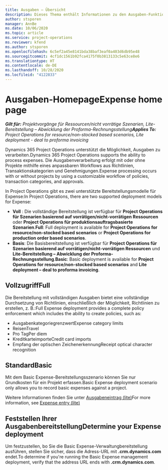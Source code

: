 ```yaml
---
title: Ausgaben – Übersicht
description: Dieses Thema enthält Informationen zu den Ausgaben-Funktionen in Project Operations.
author: stsporen
manager: AnnBe
ms.date: 10/06/2020
ms.topic: article
ms.service: project-operations
ms.reviewer: kfend
ms.author: stsporen
ms.openlocfilehash: 6c5ef2a45e8141bda38baf3eaf0a403d6db95e48
ms.sourcegitcommit: 4cf1dc1561b92fca4175f0b3813133c5e63ce8e6
ms.translationtype: HT
ms.contentlocale: de-DE
ms.lasthandoff: 10/28/2020
ms.locfileid: "4122833"
---
```

# <a name="expense-home-page"></a><span data-ttu-id="0e11a-103">Ausgaben-Homepage</span><span class="sxs-lookup"><span data-stu-id="0e11a-103">Expense home page</span></span>

<span data-ttu-id="0e11a-104">_**Gilt für:** Projektvorgänge für Ressourcen/nicht vorrätige Szenarien, Lite-Bereitstellung – Abwicklung der Proforma-Rechnungsstellung_</span><span class="sxs-lookup"><span data-stu-id="0e11a-104">_**Applies To:** Project Operations for resource/non-stocked based scenarios, Lite deployment - deal to proforma invoicing_</span></span>


<span data-ttu-id="0e11a-105">Dynamics 365 Project Operations unterstützt die Möglichkeit, Ausgaben zu verarbeiten.</span><span class="sxs-lookup"><span data-stu-id="0e11a-105">Dynamics 365 Project Operations supports the ability to process expenses.</span></span> <span data-ttu-id="0e11a-106">Die Ausgabenverarbeitung erfolgt mit oder ohne Projekte mithilfe eines anpassbaren Workflows aus Richtlinien, Transaktionskategorien und Genehmigungen.</span><span class="sxs-lookup"><span data-stu-id="0e11a-106">Expense processing occurs with or without projects by using a customizable workflow of policies, transaction categories, and approvals.</span></span>

<span data-ttu-id="0e11a-107">In Project Operations gibt es zwei unterstützte Bereitstellungsmodelle für Expense:</span><span class="sxs-lookup"><span data-stu-id="0e11a-107">In Project Operations, there are two supported deployment models for Expense:</span></span> 

- <span data-ttu-id="0e11a-108">**Voll** : Die vollständige Bereitstellung ist verfügbar für **Project Operations für Szenarien basierend auf vorrätigen/nicht-vorrätigen Ressourcen** oder **Project Operations für produktionsauftragsbasierte Szenarien**.</span><span class="sxs-lookup"><span data-stu-id="0e11a-108">**Full**: Full deployment is available for **Project Operations for resource/non-stocked based scenarios** or **Project Operations for production order based scenarios**.</span></span>
- <span data-ttu-id="0e11a-109">**Basis**: Die Basisbereitstellung ist verfügbar für **Project Operations für Szenarien basierend auf vorrätigen/nicht-vorrätigen Ressourcen** und **Lite-Bereitstellung – Abwicklung der Proforma-Rechnungsstellung**.</span><span class="sxs-lookup"><span data-stu-id="0e11a-109">**Basic**: Basic deployment is available for **Project Operations for resource/non-stocked based scenarios** and **Lite deployment – deal to proforma invoicing**.</span></span>

## <a name="full"></a><span data-ttu-id="0e11a-110">Vollzugriff</span><span class="sxs-lookup"><span data-stu-id="0e11a-110">Full</span></span> 
<span data-ttu-id="0e11a-111">Die Bereitstellung mit vollständigen Ausgaben bietet eine vollständige Durchsetzung von Richtlinien, einschließlich der Möglichkeit, Richtlinien zu erstellen, z. B.:</span><span class="sxs-lookup"><span data-stu-id="0e11a-111">Full Expense deployment provides a complete policy enforcement which includes the ability to create policies, such as:</span></span>

  - <span data-ttu-id="0e11a-112">Ausgabenkategoriegrenzwert</span><span class="sxs-lookup"><span data-stu-id="0e11a-112">Expense category limits</span></span>
  - <span data-ttu-id="0e11a-113">Reisen</span><span class="sxs-lookup"><span data-stu-id="0e11a-113">Travel</span></span>
  - <span data-ttu-id="0e11a-114">Pro Tag</span><span class="sxs-lookup"><span data-stu-id="0e11a-114">Per diem</span></span>
  - <span data-ttu-id="0e11a-115">Kreditkarteimporte</span><span class="sxs-lookup"><span data-stu-id="0e11a-115">Credit card imports</span></span>
  - <span data-ttu-id="0e11a-116">Empfang der optischen Zeichenerkennung</span><span class="sxs-lookup"><span data-stu-id="0e11a-116">Receipt optical character recognition</span></span>

## <a name="basic"></a><span data-ttu-id="0e11a-117">Standard</span><span class="sxs-lookup"><span data-stu-id="0e11a-117">Basic</span></span> 
<span data-ttu-id="0e11a-118">Mit dem Basic Expense-Bereitstellungsszenario können Sie nur Grundkosten für ein Projekt erfassen.</span><span class="sxs-lookup"><span data-stu-id="0e11a-118">Basic Expense deployment scenario only allows you to record basic expenses against a project.</span></span> 

<span data-ttu-id="0e11a-119">Weitere Informationen finden Sie unter [Ausgabeneintrag (lite)](basic-expense.md)</span><span class="sxs-lookup"><span data-stu-id="0e11a-119">For more information, see [Expense entry (lite)](basic-expense.md)</span></span>

## <a name="determine-your-expense-deployment"></a><span data-ttu-id="0e11a-120">Feststellen Ihrer Ausgabenbereitstellung</span><span class="sxs-lookup"><span data-stu-id="0e11a-120">Determine your Expense deployment</span></span>
<span data-ttu-id="0e11a-121">Um festzustellen, bo Sie die Basic Expense-Verwaltungbereitstellung ausführen, stellen Sie sicher, dass die Adress-URL mit **.crm.dynamics.com** endet.</span><span class="sxs-lookup"><span data-stu-id="0e11a-121">To determine if you're running the Basic Expense management deployment, verify that the address URL ends with **.crm.dynamics.com**.</span></span> 
